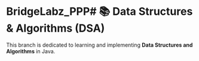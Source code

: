 # BridgeLabz_PPP# 📚 Data Structures & Algorithms (DSA)

This branch is dedicated to learning and implementing **Data Structures and Algorithms** in Java.